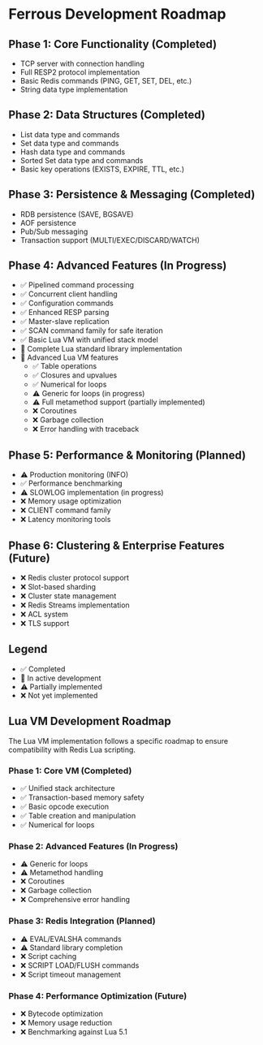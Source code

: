 # Ferrous Development Roadmap

## Phase 1: Core Functionality (Completed)
- TCP server with connection handling
- Full RESP2 protocol implementation
- Basic Redis commands (PING, GET, SET, DEL, etc.)
- String data type implementation

## Phase 2: Data Structures (Completed)
- List data type and commands
- Set data type and commands
- Hash data type and commands
- Sorted Set data type and commands
- Basic key operations (EXISTS, EXPIRE, TTL, etc.)

## Phase 3: Persistence & Messaging (Completed)
- RDB persistence (SAVE, BGSAVE)
- AOF persistence
- Pub/Sub messaging
- Transaction support (MULTI/EXEC/DISCARD/WATCH)

## Phase 4: Advanced Features (In Progress)
- ✅ Pipelined command processing
- ✅ Concurrent client handling
- ✅ Configuration commands
- ✅ Enhanced RESP parsing
- ✅ Master-slave replication
- ✅ SCAN command family for safe iteration
- ✅ Basic Lua VM with unified stack model
- 🔄 Complete Lua standard library implementation
- 🔄 Advanced Lua VM features
  - ✅ Table operations
  - ✅ Closures and upvalues
  - ✅ Numerical for loops
  - ⚠️ Generic for loops (in progress)
  - ⚠️ Full metamethod support (partially implemented)
  - ❌ Coroutines
  - ❌ Garbage collection
  - ❌ Error handling with traceback
    
## Phase 5: Performance & Monitoring (Planned)
- ⚠️ Production monitoring (INFO)
- ✅ Performance benchmarking
- ⚠️ SLOWLOG implementation (in progress)
- ❌ Memory usage optimization
- ❌ CLIENT command family
- ❌ Latency monitoring tools

## Phase 6: Clustering & Enterprise Features (Future)
- ❌ Redis cluster protocol support
- ❌ Slot-based sharding
- ❌ Cluster state management
- ❌ Redis Streams implementation
- ❌ ACL system
- ❌ TLS support

## Legend
- ✅ Completed
- 🔄 In active development
- ⚠️ Partially implemented
- ❌ Not yet implemented

## Lua VM Development Roadmap

The Lua VM implementation follows a specific roadmap to ensure compatibility with Redis Lua scripting.

### Phase 1: Core VM (Completed)
- ✅ Unified stack architecture
- ✅ Transaction-based memory safety
- ✅ Basic opcode execution
- ✅ Table creation and manipulation
- ✅ Numerical for loops

### Phase 2: Advanced Features (In Progress)
- ⚠️ Generic for loops
- ⚠️ Metamethod handling
- ❌ Coroutines
- ❌ Garbage collection
- ❌ Comprehensive error handling

### Phase 3: Redis Integration (Planned)
- ⚠️ EVAL/EVALSHA commands
- ⚠️ Standard library completion
- ❌ Script caching
- ❌ SCRIPT LOAD/FLUSH commands
- ❌ Script timeout management

### Phase 4: Performance Optimization (Future)
- ❌ Bytecode optimization
- ❌ Memory usage reduction
- ❌ Benchmarking against Lua 5.1